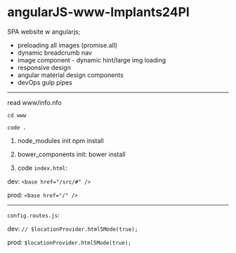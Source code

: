 # angularJS-www-Implants24Pl

SPA website w angularjs;
* preloading all images (promise.all)
* dynamic breadcrumb nav
* image component - dynamic hint/large img loading
* responsive design
* angular material design components
* devOps gulp pipes



-------------------------------------

read www/info.nfo

`cd www` 

`code .`
  
1) node_modules init
npm install

2) bower_components init:
bower install


3) code `index.html`:


dev:
`<base href="/src/#" />`


prod: 
`<base href="/" />`

-------------------------------------

`config.routes.js`:

dev:
`// $locationProvider.html5Mode(true);`

prod: 
`$locationProvider.html5Mode(true);`
